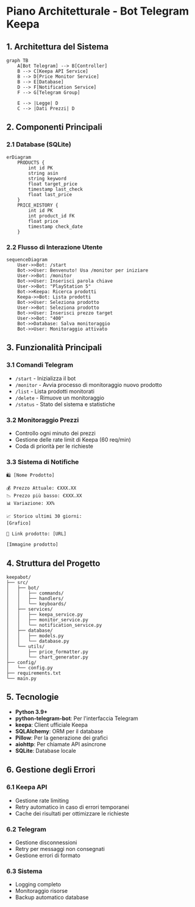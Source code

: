 # Piano Architetturale - Bot Telegram Keepa

## 1. Architettura del Sistema

```mermaid
graph TB
    A[Bot Telegram] --> B[Controller]
    B --> C[Keepa API Service]
    B --> D[Price Monitor Service]
    B --> E[Database]
    D --> F[Notification Service]
    F --> G[Telegram Group]
    
    E --> |Legge| D
    C --> |Dati Prezzi| D
```

## 2. Componenti Principali

### 2.1 Database (SQLite)
```mermaid
erDiagram
    PRODUCTS {
        int id PK
        string asin
        string keyword
        float target_price
        timestamp last_check
        float last_price
    }
    PRICE_HISTORY {
        int id PK
        int product_id FK
        float price
        timestamp check_date
    }
```

### 2.2 Flusso di Interazione Utente
```mermaid
sequenceDiagram
    User->>Bot: /start
    Bot->>User: Benvenuto! Usa /monitor per iniziare
    User->>Bot: /monitor
    Bot->>User: Inserisci parola chiave
    User->>Bot: "PlayStation 5"
    Bot->>Keepa: Ricerca prodotti
    Keepa->>Bot: Lista prodotti
    Bot->>User: Seleziona prodotto
    User->>Bot: Seleziona prodotto
    Bot->>User: Inserisci prezzo target
    User->>Bot: "400"
    Bot->>Database: Salva monitoraggio
    Bot->>User: Monitoraggio attivato
```

## 3. Funzionalità Principali

### 3.1 Comandi Telegram
- `/start` - Inizializza il bot
- `/monitor` - Avvia processo di monitoraggio nuovo prodotto
- `/list` - Lista prodotti monitorati
- `/delete` - Rimuove un monitoraggio
- `/status` - Stato del sistema e statistiche

### 3.2 Monitoraggio Prezzi
- Controllo ogni minuto dei prezzi
- Gestione delle rate limit di Keepa (60 req/min)
- Coda di priorità per le richieste

### 3.3 Sistema di Notifiche
```
🛍️ [Nome Prodotto]

💰 Prezzo Attuale: €XXX.XX
📉 Prezzo più basso: €XXX.XX
📊 Variazione: XX%

📈 Storico ultimi 30 giorni:
[Grafico]

🔗 Link prodotto: [URL]

[Immagine prodotto]
```

## 4. Struttura del Progetto
```
keepabot/
├── src/
│   ├── bot/
│   │   ├── commands/
│   │   ├── handlers/
│   │   └── keyboards/
│   ├── services/
│   │   ├── keepa_service.py
│   │   ├── monitor_service.py
│   │   └── notification_service.py
│   ├── database/
│   │   ├── models.py
│   │   └── database.py
│   └── utils/
│       ├── price_formatter.py
│       └── chart_generator.py
├── config/
│   └── config.py
├── requirements.txt
└── main.py
```

## 5. Tecnologie

- **Python 3.9+**
- **python-telegram-bot**: Per l'interfaccia Telegram
- **keepa**: Client ufficiale Keepa
- **SQLAlchemy**: ORM per il database
- **Pillow**: Per la generazione dei grafici
- **aiohttp**: Per chiamate API asincrone
- **SQLite**: Database locale

## 6. Gestione degli Errori

### 6.1 Keepa API
- Gestione rate limiting
- Retry automatico in caso di errori temporanei
- Cache dei risultati per ottimizzare le richieste

### 6.2 Telegram
- Gestione disconnessioni
- Retry per messaggi non consegnati
- Gestione errori di formato

### 6.3 Sistema
- Logging completo
- Monitoraggio risorse
- Backup automatico database